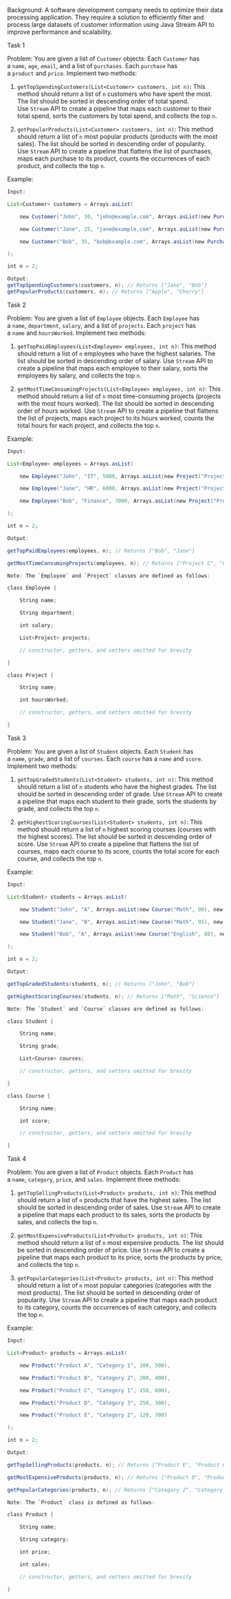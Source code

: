 Background: A software development company needs to optimize their data processing application. They require a solution to efficiently filter and process large datasets of customer information using Java Stream API to improve performance and scalability.

Task 1

Problem: You are given a list of `Customer` objects. Each `Customer` has a `name`, `age`, `email`, and a list of `purchases`. Each `purchase` has a `product` and `price`. Implement two methods:

1. `getTopSpendingCustomers(List<Customer> customers, int n)`: This method should return a list of `n` customers who have spent the most. The list should be sorted in descending order of total spend. Use `Stream` API to create a pipeline that maps each customer to their total spend, sorts the customers by total spend, and collects the top `n`.
    
2. `getPopularProducts(List<Customer> customers, int n)`: This method should return a list of `n` most popular products (products with the most sales). The list should be sorted in descending order of popularity. Use `Stream` API to create a pipeline that flattens the list of purchases, maps each purchase to its product, counts the occurrences of each product, and collects the top `n`.
    

Example:
```java
Input:

List<Customer> customers = Arrays.asList(

    new Customer("John", 30, "john@example.com", Arrays.asList(new Purchase("Apple", 5), new Purchase("Banana", 3))),

    new Customer("Jane", 25, "jane@example.com", Arrays.asList(new Purchase("Apple", 10), new Purchase("Cherry", 7))),

    new Customer("Bob", 35, "bob@example.com", Arrays.asList(new Purchase("Banana", 2), new Purchase("Cherry", 5), new Purchase("Date", 4)))

);

int n = 2;

Output:
getTopSpendingCustomers(customers, n); // Returns ["Jane", "Bob"]
getPopularProducts(customers, n); // Returns ["Apple", "Cherry"]
```
Task 2

Problem: You are given a list of `Employee` objects. Each `Employee` has a `name`, `department`, `salary`, and a list of `projects`. Each `project` has a `name` and `hoursWorked`. Implement two methods:

1. `getTopPaidEmployees(List<Employee> employees, int n)`: This method should return a list of `n` employees who have the highest salaries. The list should be sorted in descending order of salary. Use `Stream` API to create a pipeline that maps each employee to their salary, sorts the employees by salary, and collects the top `n`.
    
2. `getMostTimeConsumingProjects(List<Employee> employees, int n)`: This method should return a list of `n` most time-consuming projects (projects with the most hours worked). The list should be sorted in descending order of hours worked. Use `Stream` API to create a pipeline that flattens the list of projects, maps each project to its hours worked, counts the total hours for each project, and collects the top `n`.
    

Example:
```java
Input:

List<Employee> employees = Arrays.asList(

    new Employee("John", "IT", 5000, Arrays.asList(new Project("Project A", 20), new Project("Project B", 30))),

    new Employee("Jane", "HR", 6000, Arrays.asList(new Project("Project A", 10), new Project("Project C", 40))),

    new Employee("Bob", "Finance", 7000, Arrays.asList(new Project("Project B", 15), new Project("Project C", 25), new Project("Project D", 35)))

);

int n = 2;

Output:

getTopPaidEmployees(employees, n); // Returns ["Bob", "Jane"]

getMostTimeConsumingProjects(employees, n); // Returns ["Project C", "Project D"]

Note: The `Employee` and `Project` classes are defined as follows:

class Employee {

    String name;

    String department;

    int salary;

    List<Project> projects;

    // constructor, getters, and setters omitted for brevity

}

class Project {

    String name;

    int hoursWorked;

    // constructor, getters, and setters omitted for brevity

}
```
Task 3

Problem: You are given a list of `Student` objects. Each `Student` has a `name`, `grade`, and a list of `courses`. Each `course` has a `name` and `score`. Implement two methods:

1. `getTopGradedStudents(List<Student> students, int n)`: This method should return a list of `n` students who have the highest grades. The list should be sorted in descending order of grade. Use `Stream` API to create a pipeline that maps each student to their grade, sorts the students by grade, and collects the top `n`.
    
2. `getHighestScoringCourses(List<Student> students, int n)`: This method should return a list of `n` highest scoring courses (courses with the highest scores). The list should be sorted in descending order of score. Use `Stream` API to create a pipeline that flattens the list of courses, maps each course to its score, counts the total score for each course, and collects the top `n`.
    

Example:
```java
Input:

List<Student> students = Arrays.asList(

    new Student("John", "A", Arrays.asList(new Course("Math", 90), new Course("English", 85))),

    new Student("Jane", "B", Arrays.asList(new Course("Math", 95), new Course("Science", 88))),

    new Student("Bob", "A", Arrays.asList(new Course("English", 80), new Course("Science", 92), new Course("History", 89)))

);

int n = 2;

Output:

getTopGradedStudents(students, n); // Returns ["John", "Bob"]

getHighestScoringCourses(students, n); // Returns ["Math", "Science"]

Note: The `Student` and `Course` classes are defined as follows:

class Student {

    String name;

    String grade;

    List<Course> courses;

    // constructor, getters, and setters omitted for brevity

}

class Course {

    String name;

    int score;

    // constructor, getters, and setters omitted for brevity

}
```
Task 4

Problem: You are given a list of `Product` objects. Each `Product` has a `name`, `category`, `price`, and `sales`. Implement three methods:

1. `getTopSellingProducts(List<Product> products, int n)`: This method should return a list of `n` products that have the highest sales. The list should be sorted in descending order of sales. Use `Stream` API to create a pipeline that maps each product to its sales, sorts the products by sales, and collects the top `n`.
    
2. `getMostExpensiveProducts(List<Product> products, int n)`: This method should return a list of `n` most expensive products. The list should be sorted in descending order of price. Use `Stream` API to create a pipeline that maps each product to its price, sorts the products by price, and collects the top `n`.
    
3. `getPopularCategories(List<Product> products, int n)`: This method should return a list of `n` most popular categories (categories with the most products). The list should be sorted in descending order of popularity. Use `Stream` API to create a pipeline that maps each product to its category, counts the occurrences of each category, and collects the top `n`.
    

Example:
```java
Input:

List<Product> products = Arrays.asList(

    new Product("Product A", "Category 1", 100, 500),

    new Product("Product B", "Category 2", 200, 400),

    new Product("Product C", "Category 1", 150, 600),

    new Product("Product D", "Category 3", 250, 300),

    new Product("Product E", "Category 2", 120, 700)

);

int n = 2;

Output:

getTopSellingProducts(products, n); // Returns ["Product E", "Product C"]

getMostExpensiveProducts(products, n); // Returns ["Product D", "Product B"]

getPopularCategories(products, n); // Returns ["Category 2", "Category 1"]

Note: The `Product` class is defined as follows:

class Product {

    String name;

    String category;

    int price;

    int sales;

    // constructor, getters, and setters omitted for brevity

}